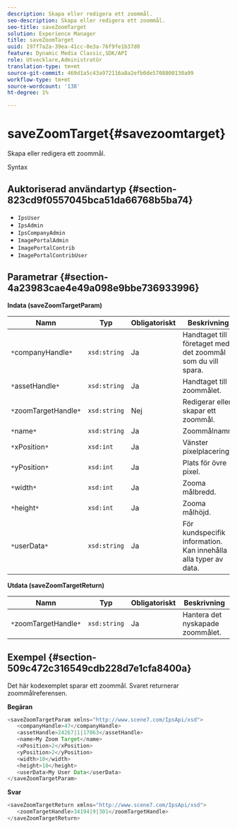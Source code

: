 ```yaml
---
description: Skapa eller redigera ett zoommål.
seo-description: Skapa eller redigera ett zoommål.
seo-title: saveZoomTarget
solution: Experience Manager
title: saveZoomTarget
uuid: 197f7a2a-39ea-41cc-8e3a-76f9fe1b37d0
feature: Dynamic Media Classic,SDK/API
role: Utvecklare,Administratör
translation-type: tm+mt
source-git-commit: 469d1a5c43a972116a8a2efb0de5708800130a99
workflow-type: tm+mt
source-wordcount: '138'
ht-degree: 1%

---
```



# saveZoomTarget{#savezoomtarget}

Skapa eller redigera ett zoommål.

Syntax

## Auktoriserad användartyp {#section-823cd9f0557045bca51da66768b5ba74}

* `IpsUser`
* `IpsAdmin`
* `IpsCompanyAdmin`
* `ImagePortalAdmin`
* `ImagePortalContrib`
* `ImagePortalContribUser`

## Parametrar {#section-4a23983cae4e49a098e9bbe736933996}

**Indata (saveZoomTargetParam)**

| Namn | Typ | Obligatoriskt | Beskrivning |
|---|---|---|---|
| `*`companyHandle`*` | `xsd:string` | Ja | Handtaget till företaget med det zoommål som du vill spara. |
| `*`assetHandle`*` | `xsd:string` | Ja | Handtaget till zoommålet. |
| `*`zoomTargetHandle`*` | `xsd:string` | Nej | Redigerar eller skapar ett zoommål. |
| `*`name`*` | `xsd:string` | Ja | Zoommålnamn. |
| `*`xPosition`*` | `xsd:int` | Ja | Vänster pixelplacering. |
| `*`yPosition`*` | `xsd:int` | Ja | Plats för övre pixel. |
| `*`width`*` | `xsd:int` | Ja | Zooma målbredd. |
| `*`height`*` | `xsd:int` | Ja | Zooma målhöjd. |
| `*`userData`*` | `xsd:string` | Ja | För kundspecifik information. Kan innehålla alla typer av data. |

**Utdata (saveZoomTargetReturn)**

| Namn | Typ | Obligatoriskt | Beskrivning |
|---|---|---|---|
| `*`zoomTargetHandle`*` | `xsd:string` | Ja | Hantera det nyskapade zoommålet. |

## Exempel {#section-509c472c316549cdb228d7e1cfa8400a}

Det här kodexemplet sparar ett zoommål. Svaret returnerar zoommålreferensen.

**Begäran**

```java
<saveZoomTargetParam xmlns="http://www.scene7.com/IpsApi/xsd">
   <companyHandle>47</companyHandle>
   <assetHandle>24267|1|17063</assetHandle>
   <name>My Zoom Target</name>
   <xPosition>2</xPosition>
   <yPosition>2</yPosition>
   <width>10</width>
   <height>10</height>
   <userData>My User Data</userData>
</saveZoomTargetParam>
```

**Svar**

```java
<saveZoomTargetReturn xmlns="http://www.scene7.com/IpsApi/xsd">
   <zoomTargetHandle>34194|9|301</zoomTargetHandle>
</saveZoomTargetReturn>
```

